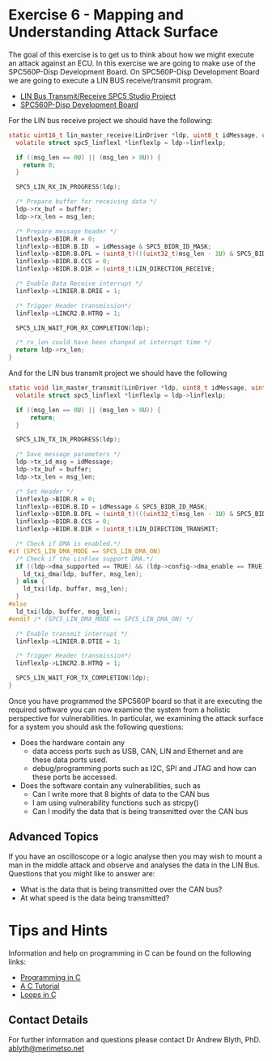 # Exercise 6 - Mapping and Understanding Attack Surface

The goal of this exercise is to get us to think about how we might execute an attack against an ECU. In this exercise we are going to make use of the SPC560P-Disp Development Board. On SPC560P-Disp Development Board we are going to execute a LIN BUS receive/transmit program.

* [LIN Bus Transmit/Receive SPC5 Studio Project](https://github.com/Merimetso-Code/EmbeddedAutomotiveSecurity/blob/main/EXERCISE6.zip)
* [SPC560P-Disp Development Board](2520506-40.jpg)

For the LIN bus receive project we should have the following:
```c
static uint16_t lin_master_receive(LinDriver *ldp, uint8_t idMessage, uint8_t *buffer, uint16_t msg_len) {
  volatile struct spc5_linflexl *linflexlp = ldp->linflexlp;

  if ((msg_len == 0U) || (msg_len > 8U)) {
    return 0;
  }

  SPC5_LIN_RX_IN_PROGRESS(ldp);

  /* Prepare buffer for receiving data */
  ldp->rx_buf = buffer;
  ldp->rx_len = msg_len;

  /* Prepare message header */
  linflexlp->BIDR.R = 0;
  linflexlp->BIDR.B.ID  = idMessage & SPC5_BIDR_ID_MASK;
  linflexlp->BIDR.B.DFL = (uint8_t)(((uint32_t)msg_len - 1U) & SPC5_BIDR_DFL_MASK); /* Configure DFL in BIDR */
  linflexlp->BIDR.B.CCS = 0;
  linflexlp->BIDR.B.DIR = (uint8_t)LIN_DIRECTION_RECEIVE;

  /* Enable Data Receive interrupt */
  linflexlp->LINIER.B.DRIE = 1;

  /* Trigger Header transmission*/
  linflexlp->LINCR2.B.HTRQ = 1;

  SPC5_LIN_WAIT_FOR_RX_COMPLETION(ldp);

  /* rx_len could have been changed at interrupt time */
  return ldp->rx_len;
}
```

And for the LIN bus transmit project we should have the following
```c
static void lin_master_transmit(LinDriver *ldp, uint8_t idMessage, uint8_t *buffer, uint16_t msg_len) {
  volatile struct spc5_linflexl *linflexlp = ldp->linflexlp;

  if ((msg_len == 0U) || (msg_len > 8U)) {
	  return;
  }

  SPC5_LIN_TX_IN_PROGRESS(ldp);

  /* Save message parameters */
  ldp->tx_id_msg = idMessage;
  ldp->tx_buf = buffer;
  ldp->tx_len = msg_len;

  /* Set Header */
  linflexlp->BIDR.R = 0;
  linflexlp->BIDR.B.ID = idMessage & SPC5_BIDR_ID_MASK;
  linflexlp->BIDR.B.DFL = (uint8_t)(((uint32_t)msg_len - 1U) & SPC5_BIDR_DFL_MASK); /* Configure DFL in BIDR */
  linflexlp->BIDR.B.CCS = 0;
  linflexlp->BIDR.B.DIR = (uint8_t)LIN_DIRECTION_TRANSMIT;

  /* Check if DMA is enabled.*/
#if (SPC5_LIN_DMA_MODE == SPC5_LIN_DMA_ON)
  /* Check if the LinFlex support DMA.*/
  if ((ldp->dma_supported == TRUE) && (ldp->config->dma_enable == TRUE)) {
    ld_txi_dma(ldp, buffer, msg_len);
  } else {
    ld_txi(ldp, buffer, msg_len);
  }
#else
  ld_txi(ldp, buffer, msg_len);
#endif /* (SPC5_LIN_DMA_MODE == SPC5_LIN_DMA_ON) */

  /* Enable transmit interrupt */
  linflexlp->LINIER.B.DTIE = 1;

  /* Trigger Header transmission*/
  linflexlp->LINCR2.B.HTRQ = 1;

  SPC5_LIN_WAIT_FOR_TX_COMPLETION(ldp);
}
```

Once you have programmed the SPC560P board so that it are executing the required software you can now examine the system from a holistic perspective for vulnerabilities. In particular, we examining the attack surface for a system you should ask the following questions:

* Does the hardware contain any
    * data access ports such as USB, CAN, LIN and Ethernet and are these data ports used.
    * debug/programming ports such as I2C, SPI and JTAG and how can these ports be accessed.
* Does the software contain any vulnerabilities, such as
    * Can I write more that 8 bights of data to the CAN bus
    * I am using vulnerability functions such as strcpy()
    * Can I modify the data that is being transmitted over the CAN bus

## Advanced Topics

If you have an oscilloscope or a logic analyse then you may wish to mount a man in the middle attack and observe and analyses the data in the LIN Bus. Questions that you might like to answer are:

* What is the data that is being transmitted over the CAN bus?
* At what speed is the data being transmitted?

# Tips and Hints
Information and help on programming in C can be found on the following links:
* [Programming in C](https://beginnersbook.com/2014/01/c-program-structure/)
* [A C Tutorial](https://www.cprogramming.com/tutorial/c-tutorial.html?inl=nv)
* [Loops in C](https://www.tutorialspoint.com/cprogramming/c_loops.htm)

## Contact Details

For further information and questions please contact Dr Andrew Blyth, PhD. <ablyth@merimetso.net>
